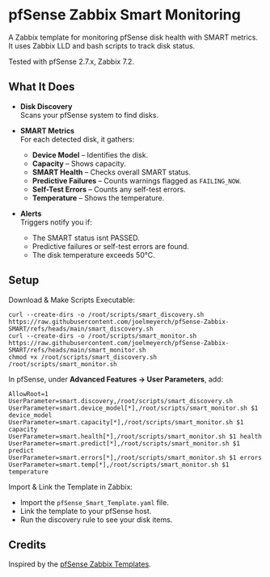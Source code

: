 
# pfSense Zabbix Smart Monitoring

A Zabbix template for monitoring pfSense disk health with SMART metrics. It uses Zabbix LLD and bash scripts to track disk status.

Tested with pfSense 2.7.x, Zabbix 7.2.

## What It Does

- **Disk Discovery**  
  Scans your pfSense system to find disks.

- **SMART Metrics**  
  For each detected disk, it gathers:
  - **Device Model** – Identifies the disk.
  - **Capacity** – Shows capacity.
  - **SMART Health** – Checks overall SMART status.
  - **Predictive Failures** – Counts warnings flagged as `FAILING_NOW`.
  - **Self-Test Errors** – Counts any self-test errors.
  - **Temperature** – Shows the temperature.

- **Alerts**  
  Triggers notify you if:
  - The SMART status isnt PASSED.
  - Predictive failures or self-test errors are found.
  - The disk temperature exceeds 50°C.

## Setup

Download & Make Scripts Executable:
```
curl --create-dirs -o /root/scripts/smart_discovery.sh https://raw.githubusercontent.com/joelmeyerch/pfSense-Zabbix-SMART/refs/heads/main/smart_discovery.sh
curl --create-dirs -o /root/scripts/smart_monitor.sh https://raw.githubusercontent.com/joelmeyerch/pfSense-Zabbix-SMART/refs/heads/main/smart_monitor.sh
chmod +x /root/scripts/smart_discovery.sh /root/scripts/smart_monitor.sh
```
    
    
In pfSense, under **Advanced Features → User Parameters**, add:
    
```
AllowRoot=1
UserParameter=smart.discovery,/root/scripts/smart_discovery.sh
UserParameter=smart.device_model[*],/root/scripts/smart_monitor.sh $1 device_model
UserParameter=smart.capacity[*],/root/scripts/smart_monitor.sh $1 capacity
UserParameter=smart.health[*],/root/scripts/smart_monitor.sh $1 health
UserParameter=smart.predict[*],/root/scripts/smart_monitor.sh $1 predict
UserParameter=smart.errors[*],/root/scripts/smart_monitor.sh $1 errors
UserParameter=smart.temp[*],/root/scripts/smart_monitor.sh $1 temperature
```
    
Import & Link the Template in Zabbix:
  
- Import the `pfSense_Smart_Template.yaml` file.
- Link the template to your pfSense host.
- Run the discovery rule to see your disk items.


## Credits
Inspired by the [pfSense Zabbix Templates](https://github.com/rbicelli/pfsense-zabbix-template).  
